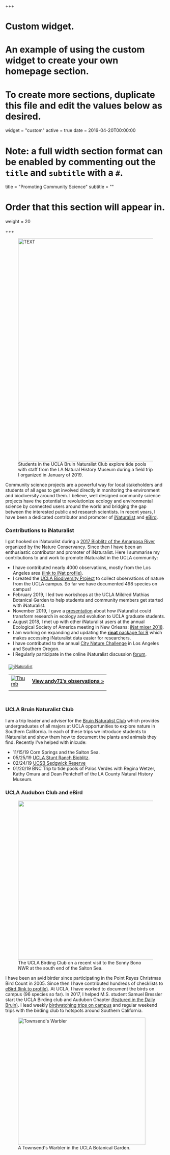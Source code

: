 +++
# Custom widget.
# An example of using the custom widget to create your own homepage section.
# To create more sections, duplicate this file and edit the values below as desired.
widget = "custom"
active = true
date = 2016-04-20T00:00:00

# Note: a full width section format can be enabled by commenting out the `title` and `subtitle` with a `#`.
title = "Promoting Community Science"
subtitle = ""

# Order that this section will appear in.
weight = 20

+++

<figure>
 <img src="/home/community_science_files/tidepool1.jpg" alt="TEXT " width="700px "/>
 <figcaption>
 Students in the UCLA Bruin Naturalist Club explore tide pools with staff from the LA Natural History Museum during a field trip I organized in January of 2019. 
 </figcaption>
</figure>

Community science projects are a powerful way for local stakeholders and students of all ages to get involved directly in monitoring the environment and biodiversity around them. I believe, well designed community science projects have the potential to revolutionize ecology and environmental science by connected users around the world and bridging the gap between the interested public and research scientists. In recent years, I have been a dedicated contributor and promoter of [iNaturalist](https://www.inaturalist.org) and [eBird](https://www.ebird.org).

### Contributions to iNaturalist

I got hooked on iNaturalist during a [2017 Bioblitz of the Amargosa River](https://www.scienceforconservation.org/products/amargosa-bioblitz-2017) organized by the Nature Conservancy.  Since then I have been an enthusiastic contributor and promoter of iNaturalist. Here I summarise my contributions to and work to promote iNaturalist in the UCLA community: 

- I have contributed nearly 4000 observations, mostly from the Los Angeles area [(link to iNat profile)](https://www.inaturalist.org/people/andy71). 
- I created the [UCLA Biodiversity Project](https://www.inaturalist.org/projects/ucla-campus-biodiversity) to collect observations of nature from the UCLA campus. So far we have documented 498 species on campus! 
- February 2019, I led two workshops at the UCLA Mildred Mathias Botanical Garden to help students and community members get started with iNaturalist. 
- November 2019, I gave a [presentation](files/EEB_pub_iNaturalist_2019-10-07.pdf) about how iNaturalist could transform research in ecology and evolution to UCLA graduate students. 
- August 2018, I met up with other iNaturalist users at the annual Ecological Society of America meeting in New Orleans:  [iNat mixer 2018](https://www.inaturalist.org/journal/carrieseltzer/18119-the-first-esa-inaturalist-mixer).
- I am working on expanding and updating the [__rinat__  package for R](https://github.com/akleinhesselink/rinat) which makes accessing iNaturalist data easier for researchers. 
- I have contributed to the annual [City Nature Challenge](http://citynaturechallenge.org/) in Los Angeles and Southern Oregon.
- I Regularly participate in the online iNaturalist discussion [forum](https://forum.inaturalist.org/). 

<style type="text/css" media="screen">
.inat-widget { font-family: Georgia, serif; padding: 10px; line-height: 1;}
.inat-widget-header {margin-bottom: 10px;}
.inat-widget td {vertical-align: top; padding-bottom: 10px;}
.inat-label { color: #888; }
.inat-meta { font-size: smaller; margin-top: 3px; line-height: 1.2;}
.inat-observation-body, .inat-user-body { padding-left: 10px; }
.inat-observation-image {text-align: center;}
.inat-observation-image, .inat-user-image { width: 48px; display: inline-block; }
.inat-observation-image img, .inat-user-image img { max-width: 48px; }
.inat-observation-image img { vertical-align: middle; }
.inat-widget-small .inat-observation-image { display:block; float: left; margin: 0 3px 3px 0; height:48px;}
.inat-label, .inat-value, .inat-user { font-family: "Trebuchet MS", Arial, sans-serif; }
.inat-user-body {vertical-align: middle;}
.inat-widget td.inat-user-body {vertical-align: middle;}
.inat-widget .inat-footer td.inat-value {vertical-align: middle; padding-left: 10px;}
</style>
<div class="inat-widget">
    <div class="inat-widget-header">
      <a href="https://www.inaturalist.org"><img alt="iNaturalist" src="https://www.inaturalist.org/assets/logo-small-c1caecf8d38ed3d4ddeb7a1da076ec97.png" /></a>  
    </div>
  <script type="text/javascript" charset="utf-8" src="https://www.inaturalist.org/observations/andy71.widget?layout=large&limit=3&order=desc&order_by=observed_on"></script>
  <table class="inat-footer">
    <tr class="inat-user">
        <td class="inat-user-image">
          <a border="0" href="https://www.inaturalist.org/observations/andy71"><img class="usericon" src="https://static.inaturalist.org/attachments/users/icons/444470/thumb.jpg?1557090117" alt="Thumb" /></a>
        </td>
      <td class="inat-value">
        <strong>
            <a href="https://www.inaturalist.org/observations/andy71">View andy71's observations »</a>
        </strong>
      </td>
    </tr>
  </table>
</div>


### UCLA Bruin Naturalist Club 

I am a trip leader and adviser for the [Bruin Naturalist Club](https://www.ioes.ucla.edu/project/bruin-naturalists-club) which provides undergraduates of all majors at UCLA opportunities to explore nature in Southern California. In each of these trips we introduce students to iNaturalist and show them how to document the plants and animals they find. Recently I've helped with inlcude:

- 11/15/19 Corn Springs and the Salton Sea. 
- 05/25/19 [UCLA Stunt Ranch Bioblitz](https://www.inaturalist.org/projects/bnc-bioblitz-at-stunt-ranch-spring-2019). 
- 02/24/19 [UCSB Sedgwick Reserve](https://www.inaturalist.org/projects/sedgwick-biodiversity) 
- 01/20/19 BNC Trip to tide pools of Palos Verdes with Regina Wetzer, Kathy Omura and Dean Pentcheff of the LA County Natural History Museum. 
 
### UCLA Audubon Club and eBird

<figure>
 <img src="/home/community_science_files/salton.jpg" alt="" width="500px"/>
 <figcaption>
 The UCLA Birding Club on a recent visit to the Sonny Bono NWR at the south end of the Salton Sea.  
 </figcaption>
</figure>

I have been an avid birder since participating in the Point Reyes Christmas Bird Count in 2005.  Since then I have contributed hundreds of checklists to [eBird (link to profile)](https://ebird.org/profile/MTM5OTI2/US-CA-037). At UCLA, I have worked to document the birds on campus (96 species so far). In 2017, I helped M.S. student Samuel Bressler start the UCLA Birding club and Audubon Chapter [(featured in the Daily Bruin)](https://dailybruin.com/2019/11/15/bruin-audubon-society-and-birding-club-makes-bird-watching-a-hoot-for-students/).  I lead weekly [birdwatching trips on campus](https://www.botgard.ucla.edu/event/bruin-birding-club-fall-migration-garden-walks-5/) and regular weekend trips with the birding club to hotspots around Southern California.  

<figure>
 <img src="/home/community_science_files/towa.jpg" alt="Townsend's Warbler" width="400px"/>
 <figcaption>
 A Townsend's Warbler in the UCLA Botanical Garden. 
 </figcaption>
</figure>
